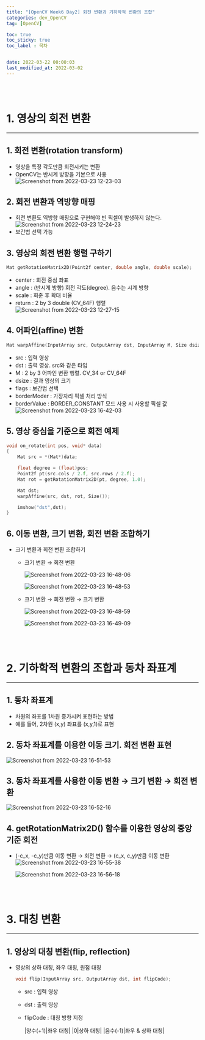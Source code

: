 ```yaml
---
title: "[OpenCV Week6 Day2] 회전 변환과 기하학적 변환의 조합"
categories: dev_OpenCV
tag: [OpenCV]

toc: true
toc_sticky: true
toc_label : 목차


date: 2022-03-22 00:00:03
last_modified_at: 2022-03-02
---
```

<br>
<br>

# 1. 영상의 회전 변환
---
## 1. 회전 변환(rotation transform)
* 영상을 특정 각도만큼 회전시키는 변환
* OpenCV는 반시계 방향을 기본으로 사용<br>
    ![Screenshot from 2022-03-23 12-23-03](https://user-images.githubusercontent.com/58837749/159617619-3ecbe84e-700d-4fe0-bfae-b566edcc6d87.png)

## 2. 회전 변환과 역방향 매핑
* 회전 변환도 역방향 매핑으로 구현해야 빈 픽셀이 발생하지 않는다.<br>
    ![Screenshot from 2022-03-23 12-24-23](https://user-images.githubusercontent.com/58837749/159617758-38ad1778-89a2-441a-9a87-ca162c9714fc.png)
* 보간법 선택 가능

## 3. 영상의 회전 변환 행렬 구하기

```cpp
Mat getRotationMatrix2D(Point2f center, double angle, double scale);
```

* center : 회전 중심 좌표
* angle : (반시계 방향) 회전 각도(degree). 음수는 시계 방향
* scale : 회준 후 확대 비율
* return : 2 by 3 double (CV_64F) 행렬<br>
    ![Screenshot from 2022-03-23 12-27-15](https://user-images.githubusercontent.com/58837749/159618080-cd58d011-8320-4c00-bc06-f306eabb9c8f.png)

## 4. 어파인(affine) 변환
```cpp
Mat warpAffine(InputArray src, OutputArray dst, InputArray M, Size dsize, int flags = INTER_LINEAR, int borderMode = BORDER_CONSTANT, xonst Scalar& boarderValue = Scalar());
```

* src : 입력 영상
* dst : 출력 영상. src와 같은 타입
* M : 2 by 3 어파인 변환 행렬. CV_34 or CV_64F
* dsize : 결과 영상의 크기
* flags : 보간법 선택
* borderModer : 가장자리 픽셀 처리 방식
* borderValue : BORDER_CONSTANT 모드 사용 시 사용할 픽셀 값<br>
    ![Screenshot from 2022-03-23 16-42-03](https://user-images.githubusercontent.com/58837749/159648084-ab0fe224-70e0-480f-aee1-8b38c5b647b7.png)

## 5. 영상 중심을 기준으로 회전 예제
```cpp
void on_rotate(int pos, void* data)
{
    Mat src = *(Mat*)data;

    float degree = (float)pos;
    Point2f pt(src.cols / 2.f, src.rows / 2.f);
    Mat rot = getRotationMatrix2D(pt, degree, 1.0);

    Mat dst;
    warpAffine(src, dst, rot, Size());

    imshow("dst",dst);
}
```

## 6. 이동 변환, 크기 변환, 회전 변환 조합하기
* 크기 변환과 회전 변환 조합하기
    - 크기 변환 → 회전 변환

        ![Screenshot from 2022-03-23 16-48-06](https://user-images.githubusercontent.com/58837749/159649090-a730fb64-e814-4581-a970-1a73425e35db.png) 

        ![Screenshot from 2022-03-23 16-48-53](https://user-images.githubusercontent.com/58837749/159649273-2a983072-818d-405f-849b-e6f392542ed6.png)

    - 크기 변환 → 회전 변환 → 크기 변환

        ![Screenshot from 2022-03-23 16-48-59](https://user-images.githubusercontent.com/58837749/159649276-427839d4-4802-461f-b6f0-c726f4616415.png)

        ![Screenshot from 2022-03-23 16-49-09](https://user-images.githubusercontent.com/58837749/159649278-5e0b93a6-ab87-43b4-a1ae-b8354525ffb3.png)
     
<br>
<br>


# 2. 기하학적 변환의 조합과 동차 좌표계
---
## 1. 동차 좌표계
* 차원의 좌표를 1차원 증가시켜 표현하는 방법
* 예를 들어, 2차원 (x,y) 좌표를 (x,y,1)로 표현

## 2. 동차 좌표계를 이용한 이동 크기. 회전 변환 표현
![Screenshot from 2022-03-23 16-51-53](https://user-images.githubusercontent.com/58837749/159649758-fe2de4ec-f8aa-44d0-82aa-ba3e28a90142.png)

## 3. 동차 좌표계를 사용한 이동 변환 → 크기 변환 → 회전 변환
![Screenshot from 2022-03-23 16-52-16](https://user-images.githubusercontent.com/58837749/159649763-93f14410-92c0-47df-a474-9517b65df760.png)


## 4. getRotationMatrix2D() 함수를 이용한 영상의 중앙 기준 회전
* (-c_x, -c_y)만큼 이동 변환 → 회전 변환 → (c_x, c_y)만큼 이동 변환
    ![Screenshot from 2022-03-23 16-55-38](https://user-images.githubusercontent.com/58837749/159650328-9e7214c0-083e-44d6-9226-15cf34578a54.png)

    ![Screenshot from 2022-03-23 16-56-18](https://user-images.githubusercontent.com/58837749/159650442-3214bd7a-07c6-4cc0-8d5c-bcbf07f4d719.png)

<br>
<br>

# 3. 대칭 변환
---
## 1. 영상의 대칭 변환(flip, reflection)
* 영상의 상하 대칭, 좌우 대칭, 원점 대칭

     ```cpp
     void flip(InputArray src, OutputArray dst, int flipCode);
     ```
    - src : 입력 영상
    - dst : 출력 영상
    - flipCode : 대칭 방향 지정

        |양수(+1)|좌우 대칭|
        |0|상하 대칭|
        |음수(-1)|좌우 & 상하 대칭| 

<br>
<br>